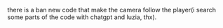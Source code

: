 there is a ban new code that make the camera follow the player(i search some parts of the code with chatgpt and luzia, thx).
